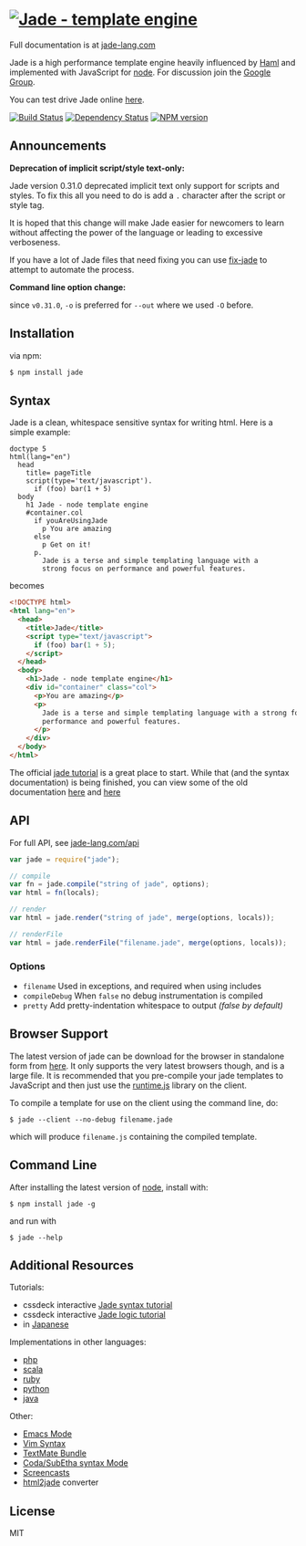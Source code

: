 # [![Jade - template engine ](http://i.imgur.com/5zf2aVt.png)](http://jade-lang.com/)

Full documentation is at [jade-lang.com](http://jade-lang.com/)

Jade is a high performance template engine heavily influenced by [Haml](http://haml-lang.com)
and implemented with JavaScript for [node](http://nodejs.org). For discussion join the [Google Group](http://groups.google.com/group/jadejs).

You can test drive Jade online [here](http://naltatis.github.com/jade-syntax-docs).

[![Build Status](https://travis-ci.org/visionmedia/jade.png?branch=master)](https://travis-ci.org/visionmedia/jade)
[![Dependency Status](https://gemnasium.com/visionmedia/jade.png)](https://gemnasium.com/visionmedia/jade)
[![NPM version](https://badge.fury.io/js/jade.png)](http://badge.fury.io/js/jade)

## Announcements

**Deprecation of implicit script/style text-only:**

Jade version 0.31.0 deprecated implicit text only support for scripts and styles. To fix this all you need to do is add a `.` character after the script or style tag.

It is hoped that this change will make Jade easier for newcomers to learn without affecting the power of the language or leading to excessive verboseness.

If you have a lot of Jade files that need fixing you can use [fix-jade](https://github.com/ForbesLindesay/fix-jade) to attempt to automate the process.

**Command line option change:**

since `v0.31.0`, `-o` is preferred for `--out` where we used `-O` before.

## Installation

via npm:

```bash
$ npm install jade
```

## Syntax

Jade is a clean, whitespace sensitive syntax for writing html. Here is a simple example:

```jade
doctype 5
html(lang="en")
  head
    title= pageTitle
    script(type='text/javascript').
      if (foo) bar(1 + 5)
  body
    h1 Jade - node template engine
    #container.col
      if youAreUsingJade
        p You are amazing
      else
        p Get on it!
      p.
        Jade is a terse and simple templating language with a
        strong focus on performance and powerful features.
```

becomes

```html
<!DOCTYPE html>
<html lang="en">
  <head>
    <title>Jade</title>
    <script type="text/javascript">
      if (foo) bar(1 + 5);
    </script>
  </head>
  <body>
    <h1>Jade - node template engine</h1>
    <div id="container" class="col">
      <p>You are amazing</p>
      <p>
        Jade is a terse and simple templating language with a strong focus on
        performance and powerful features.
      </p>
    </div>
  </body>
</html>
```

The official [jade tutorial](http://jade-lang.com/tutorial/) is a great place to start. While that (and the syntax documentation) is being finished, you can view some of the old documentation [here](https://github.com/visionmedia/jade/blob/master/jade.md) and [here](https://github.com/visionmedia/jade/blob/master/jade-language.md)

## API

For full API, see [jade-lang.com/api](http://jade-lang.com/api/)

```js
var jade = require("jade");

// compile
var fn = jade.compile("string of jade", options);
var html = fn(locals);

// render
var html = jade.render("string of jade", merge(options, locals));

// renderFile
var html = jade.renderFile("filename.jade", merge(options, locals));
```

### Options

- `filename` Used in exceptions, and required when using includes
- `compileDebug` When `false` no debug instrumentation is compiled
- `pretty` Add pretty-indentation whitespace to output _(false by default)_

## Browser Support

The latest version of jade can be download for the browser in standalone form from [here](https://github.com/visionmedia/jade/raw/master/jade.js). It only supports the very latest browsers though, and is a large file. It is recommended that you pre-compile your jade templates to JavaScript and then just use the [runtime.js](https://github.com/visionmedia/jade/raw/master/runtime.js) library on the client.

To compile a template for use on the client using the command line, do:

```console
$ jade --client --no-debug filename.jade
```

which will produce `filename.js` containing the compiled template.

## Command Line

After installing the latest version of [node](http://nodejs.org/), install with:

```console
$ npm install jade -g
```

and run with

```console
$ jade --help
```

## Additional Resources

Tutorials:

- cssdeck interactive [Jade syntax tutorial](http://cssdeck.com/labs/learning-the-jade-templating-engine-syntax)
- cssdeck interactive [Jade logic tutorial](http://cssdeck.com/labs/jade-templating-tutorial-codecast-part-2)
- in [Japanese](http://blog.craftgear.net/4f501e97c1347ec934000001/title/10%E5%88%86%E3%81%A7%E3%82%8F%E3%81%8B%E3%82%8Bjade%E3%83%86%E3%83%B3%E3%83%97%E3%83%AC%E3%83%BC%E3%83%88%E3%82%A8%E3%83%B3%E3%82%B8%E3%83%B3)

Implementations in other languages:

- [php](http://github.com/everzet/jade.php)
- [scala](http://scalate.fusesource.org/versions/snapshot/documentation/scaml-reference.html)
- [ruby](https://github.com/slim-template/slim)
- [python](https://github.com/SyrusAkbary/pyjade)
- [java](https://github.com/neuland/jade4j)

Other:

- [Emacs Mode](https://github.com/brianc/jade-mode)
- [Vim Syntax](https://github.com/digitaltoad/vim-jade)
- [TextMate Bundle](http://github.com/miksago/jade-tmbundle)
- [Coda/SubEtha syntax Mode](https://github.com/aaronmccall/jade.mode)
- [Screencasts](http://tjholowaychuk.com/post/1004255394/jade-screencast-template-engine-for-nodejs)
- [html2jade](https://github.com/donpark/html2jade) converter

## License

MIT
